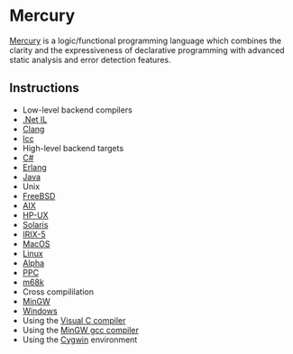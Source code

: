 Mercury
=======

[Mercury](http://www.mercurylang.org/) is a logic/functional programming language which combines the clarity and the expressiveness of declarative programming with advanced static analysis and error detection features.

## Instructions

 * Low-level backend compilers
  * [.Net IL](README.DotNet)
  * [Clang](README.clang)
  * [lcc](README.lcc)
 * High-level backend targets
  * [C#](README.CSharp)
  * [Erlang](README.Erlang)
  * [Java](README.Java)
 * Unix
  * [FreeBSD](README.FreeBSD)
  * [AIX](README.AIX)
  * [HP-UX](README.HPUX)
  * [Solaris](README.Solaris)
  * [IRIX-5](README.IRIX-5)
  * [MacOS](README.MacOS)
 * [Linux](README.Linux)
  * [Alpha](README.Linux-Alpha)
  * [PPC](README.Linux-PPC)
  * [m68k](README.Linux-m68k)
 * Cross compililation
  * [MinGW](README.MinGW-cross)
 * [Windows](README.MS-Windows)
  * Using the [Visual C compiler](README.MS-VisualC)
  * Using the [MinGW gcc compiler](README.MinGW)
  * Using the [Cygwin](README.Cygwin) environment
